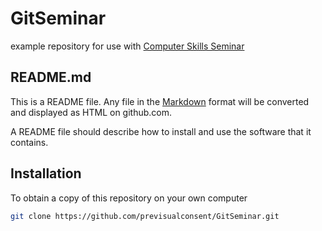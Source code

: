 # GitSeminar
example repository for use with [Computer Skills Seminar](https://github.com/previsualconsent/ComputerSkillsSeminar/)

## README.md
This is a README file. Any file in the [Markdown](https://guides.github.com/features/mastering-markdown/) 
format will be converted and displayed as HTML on github.com. 

A README file should describe how to install and use the software that it contains.

## Installation

To obtain a copy of this repository on your own computer
```bash
git clone https://github.com/previsualconsent/GitSeminar.git
```
